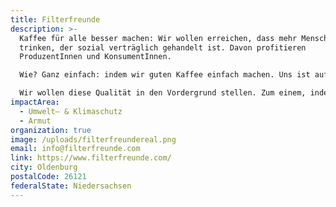 ```yaml
---
title: Filterfreunde
description: >-
  Kaffee für alle besser machen: Wir wollen erreichen, dass mehr Menschen Kaffee
  trinken, der sozial verträglich gehandelt ist. Davon profitieren
  ProduzentInnen und KonsumentInnen.

  Wie? Ganz einfach: indem wir guten Kaffee einfach machen. Uns ist aufgefallen, dass guter Kaffee oft mit teuren Zubereitungsmethoden wie Siebträgermaschinen in Verbindung gebracht wird. Dabei ist die Qualität des Röstkaffees genauso entscheidend. Eine Qualität, die im sozial verträglichen Kaffeehandel zu finden ist.

  Wir wollen diese Qualität in den Vordergrund stellen. Zum einem, indem wir einfache Möglichkeiten bieten, guten Kaffee zuzubereiten. Zum anderen, indem wir einfach zugängliche Produkte schaffen, die durch Qualität punkten.
impactArea:
  - Umwelt– & Klimaschutz
  - Armut
organization: true
image: /uploads/filterfreundereal.png
email: info@filterfreunde.com
link: https://www.filterfreunde.com/
city: Oldenburg
postalCode: 26121
federalState: Niedersachsen
---
```

